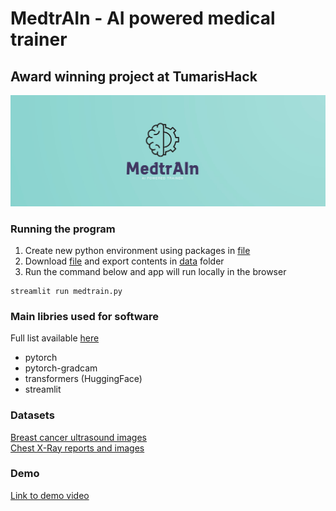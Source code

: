 # MedtrAIn - AI powered medical trainer
## Award winning project at **TumarisHack**

![MedtrAIn](data/git_cover.jpg?raw=true "MedtrAIn")


### Running the program
1. Create new python environment using packages in [file](requirements.txt) 
2. Download [file](https://drive.google.com/file/d/1h2KHLc_CGGMPvWkZXZgcWKscW8WF8vZp/view?usp=sharing) and export contents in [data](data/) folder
3. Run the command below and app will run locally in the browser
```
streamlit run medtrain.py
```


### Main libries used for software
Full list available [here](requirements.txt)
- pytorch
- pytorch-gradcam
- transformers (HuggingFace)
- streamlit <br>



### Datasets
[Breast cancer ultrasound images](https://www.kaggle.com/code/tanvirrahmanornob/breast-cancer-detection/data) <br>
[Chest X-Ray reports and images](https://physionet.org/content/mimic-cxr/2.0.0/)

### Demo
[Link to demo video](https://drive.google.com/file/d/1QDEIIYKn__mKU_BXDoYwbnwEyitb811m/view?resourcekey)
